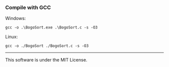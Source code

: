 ### Compile with GCC

Windows:
```
gcc -o .\BogoSort.exe .\BogoSort.c -s -O3
```

Linux:
```
gcc -o ./BogoSort ./BogoSort.c -s -O3
```
---
This software is under the MIT License.
